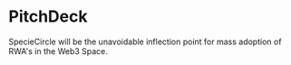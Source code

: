 # PitchDeck
SpecieCircle will be the unavoidable inflection point for mass adoption of RWA's in the Web3 Space.
